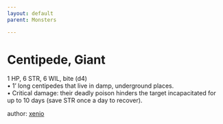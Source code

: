 ```yaml
---
layout: default
parent: Monsters 

--- 
```

# Centipede, Giant
1 HP, 6 STR, 6 WIL, bite (d4)  
• 1’ long centipedes that live in damp, underground places.  
• Critical damage: their deadly poison hinders the target incapacitated for up to 10 days (save STR once a day to recover).  





author: [xenio](https://xenioinabottle.blogspot.com/2021/02/classic-monsters-for-cairnito-part-1.html) 


